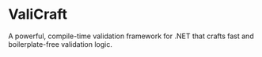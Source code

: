 # ValiCraft

A powerful, compile-time validation framework for .NET that crafts fast and boilerplate-free validation logic.
